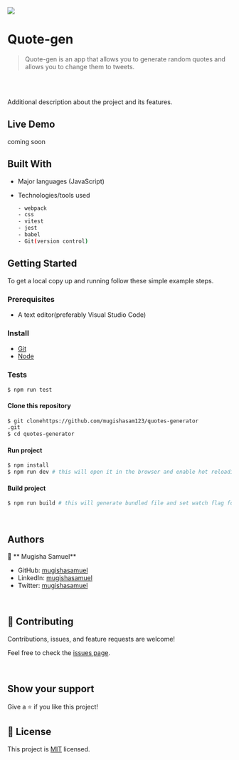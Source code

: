 ![](https://img.shields.io/badge/Quote-gen-blue)

# Quote-gen

> Quote-gen is an app that allows you to generate random quotes and allows you to  change them to tweets.

<br/>


<br/>

Additional description about the project and its features.

## Live Demo

coming soon

## Built With

- Major languages (JavaScript)
- Technologies/tools used

  ```bash
  - webpack
  - css
  - vitest
  - jest
  - babel
  - Git(version control)

  ```

## Getting Started

To get a local copy up and running follow these simple example steps.

### Prerequisites

- A text editor(preferably Visual Studio Code)

### Install

- [Git](https://git-scm.com/downloads)
- [Node](https://nodejs.org/en/download/)

### Tests

```bash
$ npm run test

```

#### Clone this repository

```bash
$ git clonehttps://github.com/mugishasam123/quotes-generator
.git
$ cd quotes-generator
```

#### Run project

```bash
$ npm install
$ npm run dev # this will open it in the browser and enable hot reloading
```

#### Build project

```bash
$ npm run build # this will generate bundled file and set watch flag for live building.
```

<br>

## Authors

👤 ** Mugisha Samuel**

- GitHub: [mugishasamuel](https://github.com/mugishasam123)
- LinkedIn: [mugishasamuel](https://www.linkedin.com/in/mugisha-samuel-55a905208/)
- Twitter: [mugishasamuel](https://twitter.com/mugishasamuel42/)

<br>

## 🤝 Contributing

Contributions, issues, and feature requests are welcome!

Feel free to check the [issues page](https://github.com/mugishasam123/quotes-generator/issues).

<br>

## Show your support

Give a ⭐️ if you like this project!

## 📝 License

This project is [MIT](./MIT.md) licensed.

